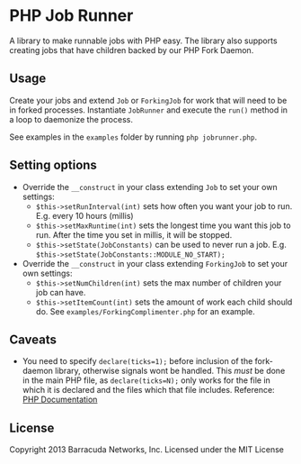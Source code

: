 # PHP Job Runner
A library to make runnable jobs with PHP easy. The library also supports creating jobs that have children backed by our PHP Fork Daemon.

## Usage
Create your jobs and extend ``Job`` or ``ForkingJob`` for work that will need to be in forked processes.
Instantiate ``JobRunner`` and execute the ``run()`` method in a loop to daemonize the process.

See examples in the ``examples`` folder by running ``php jobrunner.php``.

## Setting options
-   Override the ``__construct`` in your class extending ``Job`` to set your own settings:
    -   ``$this->setRunInterval(int)`` sets how often you want your job to run. E.g. every 10 hours (millis)
    -   ``$this->setMaxRuntime(int)`` sets the longest time you want this job to run. After the time you set in millis, it will be stopped.
    -   ``$this->setState(JobConstants)`` can be used to never run a job. E.g. ``$this->setState(JobConstants::MODULE_NO_START);``
-   Override the ``__construct`` in your class extending ``ForkingJob`` to set your own settings:
    -   ``$this->setNumChildren(int)`` sets the max number of children your job can have.
    -   ``$this->setItemCount(int)`` sets the amount of work each child should do. See ``examples/ForkingComplimenter.php`` for an example.

## Caveats
-	You need to specify ``declare(ticks=1);`` before inclusion of the fork-daemon library, otherwise signals wont be handled. This *must* be done in the main PHP file, as ``declare(ticks=N);`` only works for the file in which it is declared and the files which that file includes. Reference: [PHP Documentation](http://php.net/manual/en/control-structures.declare.php#control-structures.declare.ticks)

## License
Copyright 2013 Barracuda Networks, Inc.
Licensed under the MIT License